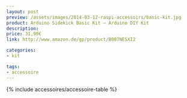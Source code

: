 ```yaml
---
layout: post
preview: /assets/images/2014-03-12-raspi-accessoirs/basic-kit.jpg
product: Arduino Sidekick Basic Kit – Arduino DIY Kit
description:
price: 31,90€
link: http://www.amazon.de/gp/product/B007NESXI2

categories:
- kit

tags:
- accessoire
---
```


{% include accessoires/accessoire-table %}
